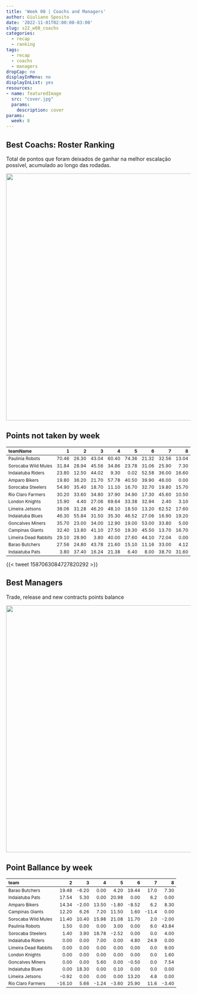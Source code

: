 ```yaml
---
title: 'Week 08 | Coachs and Managers'
author: Giuliano Sposito
date: '2022-11-01T02:00:00-03:00'
slug: s22_w08_coachs
categories:
  - recap
  - ranking
tags:
  - recap
  - coachs
  - managers
dropCap: no
displayInMenu: no
displayInList: yes
resources:
- name: featuredImage
  src: "cover.jpg"
  params:
    description: cover
params:
  week: 8
---
```

<script src="{{< blogdown/postref >}}index_files/kePrint/kePrint.js"></script>
<link href="{{< blogdown/postref >}}index_files/lightable/lightable.css" rel="stylesheet" />
<script src="{{< blogdown/postref >}}index_files/kePrint/kePrint.js"></script>
<link href="{{< blogdown/postref >}}index_files/lightable/lightable.css" rel="stylesheet" />

<!--more-->



## Best Coachs: Roster Ranking

Total de pontos que foram deixados de ganhar na melhor escalação possível, acumulado ao longo das rodadas.

<img src="{{< blogdown/postref >}}index_files/figure-html/bestCoachChart-1.png" width="672" />

## Points not taken by week

<table class="table" style="font-size: 12px; margin-left: auto; margin-right: auto;">
 <thead>
  <tr>
   <th style="text-align:left;"> teamName </th>
   <th style="text-align:right;"> 1 </th>
   <th style="text-align:right;"> 2 </th>
   <th style="text-align:right;"> 3 </th>
   <th style="text-align:right;"> 4 </th>
   <th style="text-align:right;"> 5 </th>
   <th style="text-align:right;"> 6 </th>
   <th style="text-align:right;"> 7 </th>
   <th style="text-align:right;"> 8 </th>
  </tr>
 </thead>
<tbody>
  <tr>
   <td style="text-align:left;"> Paulinia Robots </td>
   <td style="text-align:right;"> 70.46 </td>
   <td style="text-align:right;"> 26.30 </td>
   <td style="text-align:right;"> 43.04 </td>
   <td style="text-align:right;"> 60.40 </td>
   <td style="text-align:right;"> 74.36 </td>
   <td style="text-align:right;"> 21.32 </td>
   <td style="text-align:right;"> 32.56 </td>
   <td style="text-align:right;"> 13.04 </td>
  </tr>
  <tr>
   <td style="text-align:left;"> Sorocaba Wild Mules </td>
   <td style="text-align:right;"> 31.84 </td>
   <td style="text-align:right;"> 28.94 </td>
   <td style="text-align:right;"> 45.56 </td>
   <td style="text-align:right;"> 34.86 </td>
   <td style="text-align:right;"> 23.78 </td>
   <td style="text-align:right;"> 31.06 </td>
   <td style="text-align:right;"> 25.90 </td>
   <td style="text-align:right;"> 7.30 </td>
  </tr>
  <tr>
   <td style="text-align:left;"> Indaiatuba Riders </td>
   <td style="text-align:right;"> 23.80 </td>
   <td style="text-align:right;"> 12.50 </td>
   <td style="text-align:right;"> 44.02 </td>
   <td style="text-align:right;"> 9.30 </td>
   <td style="text-align:right;"> 0.02 </td>
   <td style="text-align:right;"> 52.58 </td>
   <td style="text-align:right;"> 36.00 </td>
   <td style="text-align:right;"> 16.60 </td>
  </tr>
  <tr>
   <td style="text-align:left;"> Amparo Bikers </td>
   <td style="text-align:right;"> 19.80 </td>
   <td style="text-align:right;"> 36.20 </td>
   <td style="text-align:right;"> 21.70 </td>
   <td style="text-align:right;"> 57.78 </td>
   <td style="text-align:right;"> 40.50 </td>
   <td style="text-align:right;"> 39.90 </td>
   <td style="text-align:right;"> 46.00 </td>
   <td style="text-align:right;"> 0.00 </td>
  </tr>
  <tr>
   <td style="text-align:left;"> Sorocaba Steelers </td>
   <td style="text-align:right;"> 54.90 </td>
   <td style="text-align:right;"> 35.40 </td>
   <td style="text-align:right;"> 18.70 </td>
   <td style="text-align:right;"> 11.10 </td>
   <td style="text-align:right;"> 16.70 </td>
   <td style="text-align:right;"> 32.70 </td>
   <td style="text-align:right;"> 19.80 </td>
   <td style="text-align:right;"> 15.70 </td>
  </tr>
  <tr>
   <td style="text-align:left;"> Rio Claro Farmers </td>
   <td style="text-align:right;"> 30.20 </td>
   <td style="text-align:right;"> 33.60 </td>
   <td style="text-align:right;"> 34.80 </td>
   <td style="text-align:right;"> 37.90 </td>
   <td style="text-align:right;"> 34.90 </td>
   <td style="text-align:right;"> 17.30 </td>
   <td style="text-align:right;"> 45.60 </td>
   <td style="text-align:right;"> 10.50 </td>
  </tr>
  <tr>
   <td style="text-align:left;"> London Knights </td>
   <td style="text-align:right;"> 15.90 </td>
   <td style="text-align:right;"> 4.40 </td>
   <td style="text-align:right;"> 27.06 </td>
   <td style="text-align:right;"> 69.64 </td>
   <td style="text-align:right;"> 33.38 </td>
   <td style="text-align:right;"> 32.94 </td>
   <td style="text-align:right;"> 2.40 </td>
   <td style="text-align:right;"> 3.10 </td>
  </tr>
  <tr>
   <td style="text-align:left;"> Limeira Jetsons </td>
   <td style="text-align:right;"> 38.06 </td>
   <td style="text-align:right;"> 31.28 </td>
   <td style="text-align:right;"> 46.20 </td>
   <td style="text-align:right;"> 48.10 </td>
   <td style="text-align:right;"> 18.50 </td>
   <td style="text-align:right;"> 13.20 </td>
   <td style="text-align:right;"> 62.52 </td>
   <td style="text-align:right;"> 17.60 </td>
  </tr>
  <tr>
   <td style="text-align:left;"> Indaiatuba Blues </td>
   <td style="text-align:right;"> 46.30 </td>
   <td style="text-align:right;"> 55.84 </td>
   <td style="text-align:right;"> 31.50 </td>
   <td style="text-align:right;"> 35.30 </td>
   <td style="text-align:right;"> 46.52 </td>
   <td style="text-align:right;"> 27.06 </td>
   <td style="text-align:right;"> 16.90 </td>
   <td style="text-align:right;"> 19.20 </td>
  </tr>
  <tr>
   <td style="text-align:left;"> Goncalves Miners </td>
   <td style="text-align:right;"> 35.70 </td>
   <td style="text-align:right;"> 23.00 </td>
   <td style="text-align:right;"> 34.00 </td>
   <td style="text-align:right;"> 12.90 </td>
   <td style="text-align:right;"> 19.00 </td>
   <td style="text-align:right;"> 53.00 </td>
   <td style="text-align:right;"> 33.80 </td>
   <td style="text-align:right;"> 5.00 </td>
  </tr>
  <tr>
   <td style="text-align:left;"> Campinas Giants </td>
   <td style="text-align:right;"> 32.40 </td>
   <td style="text-align:right;"> 13.80 </td>
   <td style="text-align:right;"> 41.10 </td>
   <td style="text-align:right;"> 27.50 </td>
   <td style="text-align:right;"> 19.30 </td>
   <td style="text-align:right;"> 45.50 </td>
   <td style="text-align:right;"> 13.70 </td>
   <td style="text-align:right;"> 16.70 </td>
  </tr>
  <tr>
   <td style="text-align:left;"> Limeira Dead Rabbits </td>
   <td style="text-align:right;"> 29.10 </td>
   <td style="text-align:right;"> 28.90 </td>
   <td style="text-align:right;"> 3.80 </td>
   <td style="text-align:right;"> 40.00 </td>
   <td style="text-align:right;"> 27.60 </td>
   <td style="text-align:right;"> 44.10 </td>
   <td style="text-align:right;"> 72.04 </td>
   <td style="text-align:right;"> 0.00 </td>
  </tr>
  <tr>
   <td style="text-align:left;"> Barao Butchers </td>
   <td style="text-align:right;"> 27.56 </td>
   <td style="text-align:right;"> 24.80 </td>
   <td style="text-align:right;"> 43.78 </td>
   <td style="text-align:right;"> 21.60 </td>
   <td style="text-align:right;"> 15.10 </td>
   <td style="text-align:right;"> 11.16 </td>
   <td style="text-align:right;"> 33.00 </td>
   <td style="text-align:right;"> 4.12 </td>
  </tr>
  <tr>
   <td style="text-align:left;"> Indaiatuba Pats </td>
   <td style="text-align:right;"> 3.80 </td>
   <td style="text-align:right;"> 37.40 </td>
   <td style="text-align:right;"> 16.24 </td>
   <td style="text-align:right;"> 21.38 </td>
   <td style="text-align:right;"> 6.40 </td>
   <td style="text-align:right;"> 8.00 </td>
   <td style="text-align:right;"> 38.70 </td>
   <td style="text-align:right;"> 31.60 </td>
  </tr>
</tbody>
</table>

{{< tweet 1587063084727820292 >}}

## Best Managers

Trade, release and new contracts points balance

<img src="{{< blogdown/postref >}}index_files/figure-html/bestManagerChart-1.png" width="672" />


## Point Ballance by week

<table class="table" style="font-size: 12px; margin-left: auto; margin-right: auto;">
 <thead>
  <tr>
   <th style="text-align:left;"> team </th>
   <th style="text-align:right;"> 2 </th>
   <th style="text-align:right;"> 3 </th>
   <th style="text-align:right;"> 4 </th>
   <th style="text-align:right;"> 5 </th>
   <th style="text-align:right;"> 6 </th>
   <th style="text-align:right;"> 7 </th>
   <th style="text-align:right;"> 8 </th>
  </tr>
 </thead>
<tbody>
  <tr>
   <td style="text-align:left;"> Barao Butchers </td>
   <td style="text-align:right;"> 19.48 </td>
   <td style="text-align:right;"> -6.20 </td>
   <td style="text-align:right;"> 0.00 </td>
   <td style="text-align:right;"> 4.20 </td>
   <td style="text-align:right;"> 19.44 </td>
   <td style="text-align:right;"> 17.0 </td>
   <td style="text-align:right;"> 7.30 </td>
  </tr>
  <tr>
   <td style="text-align:left;"> Indaiatuba Pats </td>
   <td style="text-align:right;"> 17.54 </td>
   <td style="text-align:right;"> 5.30 </td>
   <td style="text-align:right;"> 0.00 </td>
   <td style="text-align:right;"> 20.98 </td>
   <td style="text-align:right;"> 0.00 </td>
   <td style="text-align:right;"> 6.2 </td>
   <td style="text-align:right;"> 0.00 </td>
  </tr>
  <tr>
   <td style="text-align:left;"> Amparo Bikers </td>
   <td style="text-align:right;"> 14.34 </td>
   <td style="text-align:right;"> -2.00 </td>
   <td style="text-align:right;"> 13.50 </td>
   <td style="text-align:right;"> -1.80 </td>
   <td style="text-align:right;"> -8.52 </td>
   <td style="text-align:right;"> 6.2 </td>
   <td style="text-align:right;"> 8.30 </td>
  </tr>
  <tr>
   <td style="text-align:left;"> Campinas Giants </td>
   <td style="text-align:right;"> 12.20 </td>
   <td style="text-align:right;"> 6.26 </td>
   <td style="text-align:right;"> 7.20 </td>
   <td style="text-align:right;"> 11.50 </td>
   <td style="text-align:right;"> 1.60 </td>
   <td style="text-align:right;"> -11.4 </td>
   <td style="text-align:right;"> 0.00 </td>
  </tr>
  <tr>
   <td style="text-align:left;"> Sorocaba Wild Mules </td>
   <td style="text-align:right;"> 11.40 </td>
   <td style="text-align:right;"> 10.40 </td>
   <td style="text-align:right;"> 15.98 </td>
   <td style="text-align:right;"> 21.08 </td>
   <td style="text-align:right;"> 11.70 </td>
   <td style="text-align:right;"> 2.0 </td>
   <td style="text-align:right;"> -2.00 </td>
  </tr>
  <tr>
   <td style="text-align:left;"> Paulinia Robots </td>
   <td style="text-align:right;"> 1.50 </td>
   <td style="text-align:right;"> 0.00 </td>
   <td style="text-align:right;"> 0.00 </td>
   <td style="text-align:right;"> 3.00 </td>
   <td style="text-align:right;"> 0.00 </td>
   <td style="text-align:right;"> 6.0 </td>
   <td style="text-align:right;"> 43.84 </td>
  </tr>
  <tr>
   <td style="text-align:left;"> Sorocaba Steelers </td>
   <td style="text-align:right;"> 1.40 </td>
   <td style="text-align:right;"> 3.90 </td>
   <td style="text-align:right;"> 18.78 </td>
   <td style="text-align:right;"> -2.52 </td>
   <td style="text-align:right;"> 0.00 </td>
   <td style="text-align:right;"> 0.0 </td>
   <td style="text-align:right;"> 4.00 </td>
  </tr>
  <tr>
   <td style="text-align:left;"> Indaiatuba Riders </td>
   <td style="text-align:right;"> 0.00 </td>
   <td style="text-align:right;"> 0.00 </td>
   <td style="text-align:right;"> 7.00 </td>
   <td style="text-align:right;"> 0.00 </td>
   <td style="text-align:right;"> 4.80 </td>
   <td style="text-align:right;"> 24.9 </td>
   <td style="text-align:right;"> 0.00 </td>
  </tr>
  <tr>
   <td style="text-align:left;"> Limeira Dead Rabbits </td>
   <td style="text-align:right;"> 0.00 </td>
   <td style="text-align:right;"> 0.00 </td>
   <td style="text-align:right;"> 0.00 </td>
   <td style="text-align:right;"> 0.00 </td>
   <td style="text-align:right;"> 0.00 </td>
   <td style="text-align:right;"> 0.0 </td>
   <td style="text-align:right;"> 9.00 </td>
  </tr>
  <tr>
   <td style="text-align:left;"> London Knights </td>
   <td style="text-align:right;"> 0.00 </td>
   <td style="text-align:right;"> 0.00 </td>
   <td style="text-align:right;"> 0.00 </td>
   <td style="text-align:right;"> 0.00 </td>
   <td style="text-align:right;"> 0.00 </td>
   <td style="text-align:right;"> 0.0 </td>
   <td style="text-align:right;"> 1.60 </td>
  </tr>
  <tr>
   <td style="text-align:left;"> Goncalves Miners </td>
   <td style="text-align:right;"> 0.00 </td>
   <td style="text-align:right;"> 0.00 </td>
   <td style="text-align:right;"> 5.60 </td>
   <td style="text-align:right;"> 0.00 </td>
   <td style="text-align:right;"> -0.50 </td>
   <td style="text-align:right;"> 0.0 </td>
   <td style="text-align:right;"> 7.54 </td>
  </tr>
  <tr>
   <td style="text-align:left;"> Indaiatuba Blues </td>
   <td style="text-align:right;"> 0.00 </td>
   <td style="text-align:right;"> 18.30 </td>
   <td style="text-align:right;"> 0.00 </td>
   <td style="text-align:right;"> 0.10 </td>
   <td style="text-align:right;"> 0.00 </td>
   <td style="text-align:right;"> 0.0 </td>
   <td style="text-align:right;"> 0.00 </td>
  </tr>
  <tr>
   <td style="text-align:left;"> Limeira Jetsons </td>
   <td style="text-align:right;"> -0.92 </td>
   <td style="text-align:right;"> 0.00 </td>
   <td style="text-align:right;"> 0.00 </td>
   <td style="text-align:right;"> 0.00 </td>
   <td style="text-align:right;"> 13.20 </td>
   <td style="text-align:right;"> 4.8 </td>
   <td style="text-align:right;"> 0.00 </td>
  </tr>
  <tr>
   <td style="text-align:left;"> Rio Claro Farmers </td>
   <td style="text-align:right;"> -16.10 </td>
   <td style="text-align:right;"> 5.66 </td>
   <td style="text-align:right;"> -1.24 </td>
   <td style="text-align:right;"> -3.60 </td>
   <td style="text-align:right;"> 25.90 </td>
   <td style="text-align:right;"> 11.6 </td>
   <td style="text-align:right;"> -3.40 </td>
  </tr>
</tbody>
</table>
